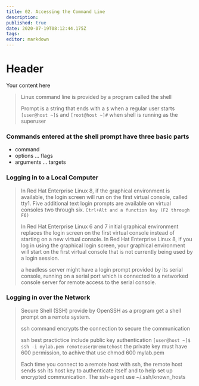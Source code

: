 ```yaml
---
title: 02. Accessing the Command Line
description: 
published: true
date: 2020-07-19T08:12:44.175Z
tags: 
editor: markdown
---
```


# Header
Your content here


> Linux command line is provided by a program called the shell
>
> Prompt is a string that ends with a `$` when a regular user starts `[user@host ~]$` and `[root@host ~]#` when shell is running as the superuser
>

### Commands entered at the shell prompt have three basic parts

+	command
+	options ... flags
+ arguments ... targets

### Logging in to a Local Computer
>
> In Red Hat Enterprise Linux 8, if the graphical environment is available, the login screen will run on the first virtual console, called tty1. Five additional text login prompts are available on virtual consoles two through six. `Ctrl+Alt and a function key (F2 through F6)`
>
> In Red Hat Enterprise Linux 6 and 7 initial graphical environment replaces the login screen on the first virtual console instead of starting on a new virtual console.
>	In Red Hat Enterprise Linux 8, if you log in using the graphical login screen, your graphical environment will start on the first
virtual console that is not currently being used by a login session.
>
> a headless server might have a login prompt provided by its serial console, running on a serial port which is connected to a networked console server for remote access to the serial console.


### Logging in over the Network

> Secure Shell (SSH) provide by OpenSSH as a program get a shell prompt on a remote system.
>
> ssh command encrypts the connection to secure the communication
>
> ssh best practictice include public key authentication `[user@host ~]$ ssh -i mylab.pem remoteuser@remotehost` the private key must have 600 permission, to achive that use chmod 600 mylab.pem
> 
> Each time you connect to a remote host with ssh, the remote host sends ssh its host key to authenticate itself and to help set up encrypted communication. The ssh-agent use ~/.ssh/known_hosts








